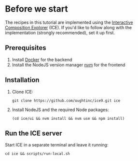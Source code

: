# Before we start

The recipes in this tutorial are implemented using the [Interactive Composition Explorer](https://github.com/oughtinc/ice) (ICE). If you'd like to follow along with the implementation (strongly recommended), set it up first.

## Prerequisites

1. Install [Docker](https://www.docker.com/products/docker-desktop/) for the backend
2. Install the NodeJS version manager [nvm](https://github.com/nvm-sh/nvm) for the frontend

## Installation

1.  Clone ICE:

    ```shell
    git clone https://github.com/oughtinc/ice9.git ice
    ```
2.  Install NodeJS and the required Node packages:

    ```shell
    (cd ice/ui && nvm install && nvm use && npm install)
    ```

## Run the ICE server

Start ICE in a separate terminal and leave it running:&#x20;

```shell
cd ice && scripts/run-local.sh
```

